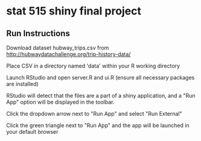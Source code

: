 # stat 515 shiny final project
## Run Instructions 
Download dataset hubway_trips.csv from http://hubwaydatachallenge.org/trip-history-data/

Place CSV in a directory named 'data' within your R working directory

Launch RStudio and open server.R and ui.R (ensure all necessary packages are installed)

RStudio will detect that the files are a part of a shiny application, and a "Run App" option will be displayed in the toolbar.

Click the dropdown arrow next to "Run App" and select "Run External"

Click the green triangle next to "Run App" and the app will be launched in your default browser

